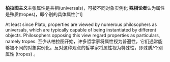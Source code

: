 
**柏拉图主义**主张属性是共相(universals)，可被不同对象实例化
**殊相论者**认为属性是殊质(tropes)，即个别的具体属性[^1]

At least since Plato, properties are viewed by numerous philosophers as universals, which are typically capable of being instantiated by different objects. Philosophers opposing this view regard properties as particulars, namely tropes.
至少从柏拉图开始，许多哲学家将属性视为普遍性，它们通常能够被不同的对象实例化。反对这种观点的哲学家将属性视为特殊性，即殊质/个别属性 (tropes) 。
